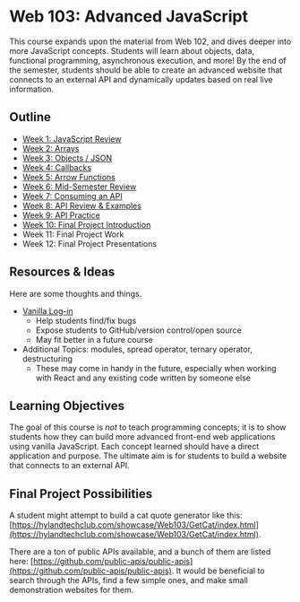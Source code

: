 # Web 103: Advanced JavaScript
This course expands upon the material from Web 102, and dives deeper into more JavaScript concepts. Students will learn about objects, data, functional programming, asynchronous execution, and more! By the end of the semester, students should be able to create an advanced website that connects to an external API and dynamically updates based on real live information.

## Outline

- [Week 1: JavaScript Review](JsReview/)
- [Week 2: Arrays](Arrays/)
- [Week 3: Objects / JSON](Objects/)
- [Week 4: Callbacks](Callbacks/)
- [Week 5: Arrow Functions](ArrowFunctions/)
- [Week 6: Mid-Semester Review](MidSemesterReview/)
- [Week 7: Consuming an API](ApiConsumption/)
- [Week 8: API Review & Examples](ApiReviewExamples/)
- [Week 9: API Practice](ApiPractice/)
- [Week 10: Final Project Introduction](FinalProject/)
- Week 11: Final Project Work
- Week 12: Final Project Presentations

## Resources & Ideas
Here are some thoughts and things.

- [Vanilla Log-in](https://github.com/developer-job-simulation/vanilla-login-form)
  - Help students find/fix bugs
  - Expose students to GitHub/version control/open source
  - May fit better in a future course
- Additional Topics: modules, spread operator, ternary operator, destructuring
  - These may come in handy in the future, especially when working with React and any existing code written by someone else

## Learning Objectives
The goal of this course is _not_ to teach programming concepts; it is to show students how they can build more advanced front-end web applications using vanilla JavaScript. Each concept learned should have a direct application and purpose. The ultimate aim is for students to build a website that connects to an external API.

## Final Project Possibilities
A student might attempt to build a cat quote generator like this: [https://hylandtechclub.com/showcase/Web103/GetCat/index.html](https://hylandtechclub.com/showcase/Web103/GetCat/index.html).

There are a ton of public APIs available, and a bunch of them are listed here: [https://github.com/public-apis/public-apis](https://github.com/public-apis/public-apis). It would be beneficial to search through the APIs, find a few simple ones, and make small demonstration websites for them.
